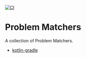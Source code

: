 [![CI](https://github.com/yumemi-inc/problem-matchers/actions/workflows/ci.yml/badge.svg)](https://github.com/yumemi-inc/problem-matchers/actions/workflows/ci.yml)

# Problem Matchers

A collection of Problem Matchers.

- [kotlin-gradle](kotlin-gradle/)
